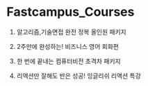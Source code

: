 # Fastcampus_Courses


1. 알고리즘,기술면접 완전 정복 올인원 패키지

2. 2주만에 완성하는! 비즈니스 영어 회화편

3. 한 번에 끝내는 컴퓨터비전 초격차 패키지

4. 리액션만 잘해도 반은 성공! 잉글리쉬 리액션 특강